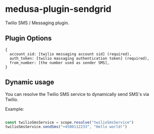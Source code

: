 # medusa-plugin-sendgrid

Twilio SMS / Messaging plugin.

## Plugin Options
```
{
  account_sid: [twilio messaging account sid] (required),
  auth_token: [twilio massaging authentication token] (required),
  from_number: [the number used as sender SMS],
}
```

## Dynamic usage

You can resolve the Twilio SMS service to dynamically send SMS's via Twilio.

Example:

```js

const twilioSmsService = scope.resolve("twilioSmsService")
twilioSmsService.sendSms("+4500112233", "Hello world!")

```
